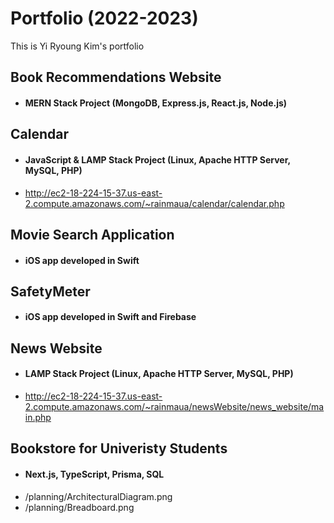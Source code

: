 # Portfolio (2022-2023)
This is Yi Ryoung Kim's portfolio

## Book Recommendations Website 
- #### MERN Stack Project (MongoDB, Express.js, React.js, Node.js)

## Calendar 
- #### JavaScript & LAMP Stack Project (Linux, Apache HTTP Server, MySQL, PHP)
- http://ec2-18-224-15-37.us-east-2.compute.amazonaws.com/~rainmaua/calendar/calendar.php

## Movie Search Application
- #### iOS app developed in Swift

## SafetyMeter 
- #### iOS app developed in Swift and Firebase 

## News Website 
- #### LAMP Stack Project (Linux, Apache HTTP Server, MySQL, PHP)
- http://ec2-18-224-15-37.us-east-2.compute.amazonaws.com/~rainmaua/newsWebsite/news_website/main.php

## Bookstore for Univeristy Students 
- #### Next.js, TypeScript, Prisma, SQL
- /planning/ArchitecturalDiagram.png
- /planning/Breadboard.png

